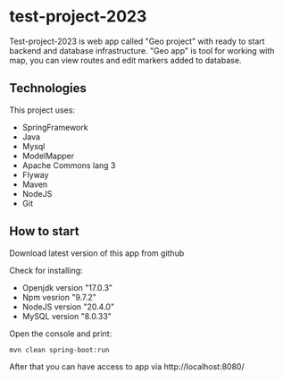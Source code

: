 # test-project-2023

Test-project-2023 is web app called "Geo project" with ready to start backend and database infrastructure.
"Geo app" is tool for working with map, you can view routes and edit markers added to database.

## Technologies

This project uses:
- SpringFramework
- Java
- Mysql
- ModelMapper
- Apache Commons lang 3
- Flyway
- Maven
- NodeJS
- Git
## How to start

Download latest version of this app from github

Check for installing:
- Openjdk version "17.0.3"
- Npm vesrion "9.7.2"
- NodeJS version "20.4.0"
- MySQL version "8.0.33"
  
Open the console and print:
```
mvn clean spring-boot:run
```
After that you can have access to app via http://localhost:8080/
